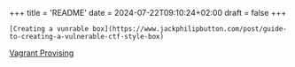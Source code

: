 +++
title = 'README'
date = 2024-07-22T09:10:24+02:00
draft = false
+++

    [Creating a vunrable box](https://www.jackphilipbutton.com/post/guide-to-creating-a-vulnerable-ctf-style-box)
[Vagrant Provising](https://www.netscylla.com/blog/2020/08/25/Ansible-Quickly-Build-CTF-Boxs.html)



